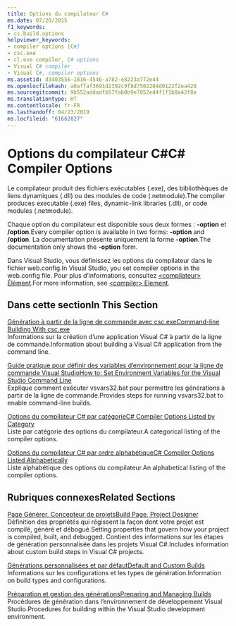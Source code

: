 ```yaml
---
title: Options du compilateur C#
ms.date: 07/20/2015
f1_keywords:
- cs.build.options
helpviewer_keywords:
- compiler options [C#]
- csc.exe
- cl.exe compiler, C# options
- Visual C# compiler
- Visual C#, compiler options
ms.assetid: d3403556-1816-4546-a782-e8223a772e44
ms.openlocfilehash: a0affaf3691d2392c9f8d7502204d0122f2ea428
ms.sourcegitcommit: 9b552addadfb57fab0b9e7852ed4f1f1b8a42f8e
ms.translationtype: HT
ms.contentlocale: fr-FR
ms.lasthandoff: 04/23/2019
ms.locfileid: "61662827"
---
```

# <a name="c-compiler-options"></a><span data-ttu-id="f3815-102">Options du compilateur C#</span><span class="sxs-lookup"><span data-stu-id="f3815-102">C# Compiler Options</span></span>
<span data-ttu-id="f3815-103">Le compilateur produit des fichiers exécutables (.exe), des bibliothèques de liens dynamiques (.dll) ou des modules de code (.netmodule).</span><span class="sxs-lookup"><span data-stu-id="f3815-103">The compiler produces executable (.exe) files, dynamic-link libraries (.dll), or code modules (.netmodule).</span></span>  
  
 <span data-ttu-id="f3815-104">Chaque option du compilateur est disponible sous deux formes : **-option** et **/option**.</span><span class="sxs-lookup"><span data-stu-id="f3815-104">Every compiler option is available in two forms: **-option** and **/option**.</span></span> <span data-ttu-id="f3815-105">La documentation présente uniquement la forme **-option**.</span><span class="sxs-lookup"><span data-stu-id="f3815-105">The documentation only shows the **-option** form.</span></span>  
  
 <span data-ttu-id="f3815-106">Dans Visual Studio, vous définissez les options du compilateur dans le fichier web.config.</span><span class="sxs-lookup"><span data-stu-id="f3815-106">In Visual Studio, you set compiler options in the web.config file.</span></span> <span data-ttu-id="f3815-107">Pour plus d’informations, consultez [\<compilateur> Élément](../../../framework/configure-apps/file-schema/compiler/compiler-element.md).</span><span class="sxs-lookup"><span data-stu-id="f3815-107">For more information, see [\<compiler> Element](../../../framework/configure-apps/file-schema/compiler/compiler-element.md).</span></span>  
  
## <a name="in-this-section"></a><span data-ttu-id="f3815-108">Dans cette section</span><span class="sxs-lookup"><span data-stu-id="f3815-108">In This Section</span></span>  
 [<span data-ttu-id="f3815-109">Génération à partir de la ligne de commande avec csc.exe</span><span class="sxs-lookup"><span data-stu-id="f3815-109">Command-line Building With csc.exe</span></span>](command-line-building-with-csc-exe.md)  
 <span data-ttu-id="f3815-110">Informations sur la création d’une application Visual C# à partir de la ligne de commande.</span><span class="sxs-lookup"><span data-stu-id="f3815-110">Information about building a Visual C# application from the command line.</span></span>  
  
 [<span data-ttu-id="f3815-111">Guide pratique pour définir des variables d’environnement pour la ligne de commande Visual Studio</span><span class="sxs-lookup"><span data-stu-id="f3815-111">How to: Set Environment Variables for the Visual Studio Command Line</span></span>](how-to-set-environment-variables-for-the-visual-studio-command-line.md)  
 <span data-ttu-id="f3815-112">Explique comment exécuter vsvars32.bat pour permettre les générations à partir de la ligne de commande.</span><span class="sxs-lookup"><span data-stu-id="f3815-112">Provides steps for running vsvars32.bat  to enable command-line builds.</span></span>  
  
 [<span data-ttu-id="f3815-113">Options du compilateur C# par catégorie</span><span class="sxs-lookup"><span data-stu-id="f3815-113">C# Compiler Options Listed by Category</span></span>](listed-by-category.md)  
 <span data-ttu-id="f3815-114">Liste par catégorie des options du compilateur.</span><span class="sxs-lookup"><span data-stu-id="f3815-114">A categorical listing of the compiler options.</span></span>  
  
 [<span data-ttu-id="f3815-115">Options du compilateur C# par ordre alphabétique</span><span class="sxs-lookup"><span data-stu-id="f3815-115">C# Compiler Options Listed Alphabetically</span></span>](listed-alphabetically.md)  
 <span data-ttu-id="f3815-116">Liste alphabétique des options du compilateur.</span><span class="sxs-lookup"><span data-stu-id="f3815-116">An alphabetical listing of the compiler options.</span></span>  
  
## <a name="related-sections"></a><span data-ttu-id="f3815-117">Rubriques connexes</span><span class="sxs-lookup"><span data-stu-id="f3815-117">Related Sections</span></span>  
 [<span data-ttu-id="f3815-118">Page Générer, Concepteur de projets</span><span class="sxs-lookup"><span data-stu-id="f3815-118">Build Page, Project Designer</span></span>](/visualstudio/ide/reference/build-page-project-designer-csharp)  
 <span data-ttu-id="f3815-119">Définition des propriétés qui régissent la façon dont votre projet est compilé, généré et débogué.</span><span class="sxs-lookup"><span data-stu-id="f3815-119">Setting properties that govern how your project is compiled, built, and debugged.</span></span> <span data-ttu-id="f3815-120">Contient des informations sur les étapes de génération personnalisée dans les projets Visual C#.</span><span class="sxs-lookup"><span data-stu-id="f3815-120">Includes information about custom build steps in Visual C# projects.</span></span>  
  
 [<span data-ttu-id="f3815-121">Générations personnalisées et par défaut</span><span class="sxs-lookup"><span data-stu-id="f3815-121">Default and Custom Builds</span></span>](/visualstudio/ide/compiling-and-building-in-visual-studio)  
 <span data-ttu-id="f3815-122">Informations sur les configurations et les types de génération.</span><span class="sxs-lookup"><span data-stu-id="f3815-122">Information on build types and configurations.</span></span>  
  
 [<span data-ttu-id="f3815-123">Préparation et gestion des générations</span><span class="sxs-lookup"><span data-stu-id="f3815-123">Preparing and Managing Builds</span></span>](/visualstudio/ide/building-and-cleaning-projects-and-solutions-in-visual-studio)  
 <span data-ttu-id="f3815-124">Procédures de génération dans l’environnement de développement Visual Studio.</span><span class="sxs-lookup"><span data-stu-id="f3815-124">Procedures for building within the Visual Studio development environment.</span></span>
